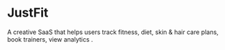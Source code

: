 # JustFit
A creative SaaS that helps users track fitness, diet, skin &amp; hair care plans, book trainers, view analytics .
